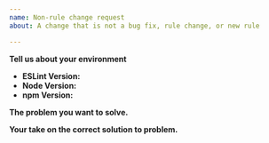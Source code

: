 ```yaml
---
name: Non-rule change request
about: A change that is not a bug fix, rule change, or new rule

---
```


<!--
    ESLint adheres to the [JS Foundation Code of Conduct](https://js.foundation/community/code-of-conduct).

    This template is for requesting a change that is not a bug fix, rule change, or new rule. If you are here for another reason, please see below:

    1. To report a bug: https://eslint.org/docs/developer-guide/contributing/reporting-bugs
    2. To request a rule change: https://eslint.org/docs/developer-guide/contributing/rule-changes
    3. To propose a new rule: https://eslint.org/docs/developer-guide/contributing/new-rules
    4. If you have any questions, please stop by our chatroom: https://gitter.im/eslint/eslint

    Note that leaving sections blank will make it difficult for us to troubleshoot and we may have to close the issue.
-->

**Tell us about your environment**

* **ESLint Version:**
* **Node Version:**
* **npm Version:**

**The problem you want to solve.**

**Your take on the correct solution to problem.**
